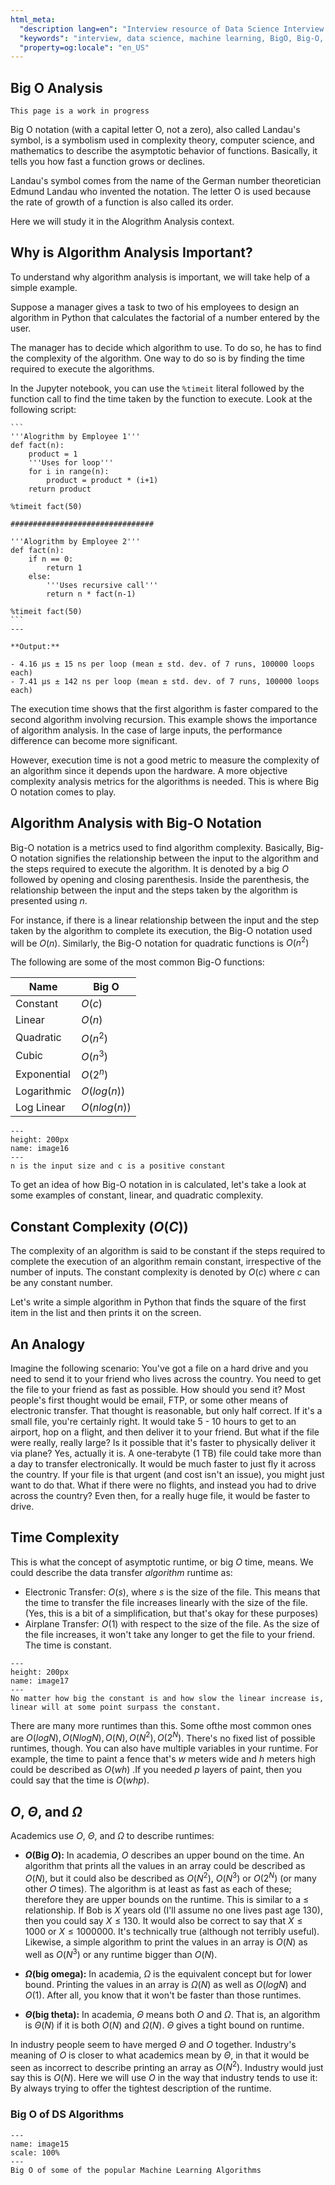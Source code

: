 ```yaml
---
html_meta:
  "description lang=en": "Interview resource of Data Science Interview focusing on Machine Learning Framework Tensorflow."
  "keywords": "interview, data science, machine learning, BigO, Big-O, Algorithms"
  "property=og:locale": "en_US"
---
```


## Big O Analysis

```{warning}
This page is a work in progress
```

Big O notation (with a capital letter O, not a zero), also called Landau's symbol, is a
symbolism used in complexity theory, computer science, and mathematics to describe the
asymptotic behavior of functions. Basically, it tells you how fast a function grows or
declines.

Landau's symbol comes from the name of the German number theoretician Edmund
Landau who invented the notation. The letter O is used because the rate of growth of a
function is also called its order.

Here we will study it in the Alogrithm Analysis context.

## Why is Algorithm Analysis Important?

To understand why algorithm analysis is important, we will take help of a simple example.

Suppose a manager gives a task to two of his employees to design an algorithm in Python that calculates the factorial of a number entered by the user.

The manager has to decide which algorithm to use. To do so, he has to find the complexity of the algorithm. One way to do so is by finding the time required to execute the algorithms.

In the Jupyter notebook, you can use the `%timeit` literal followed by the function call to find the time taken by the function to execute. Look at the following script:

````{panels}
```
'''Alogrithm by Employee 1'''
def fact(n):
    product = 1
    '''Uses for loop'''
    for i in range(n):
        product = product * (i+1)
    return product

%timeit fact(50)

################################

'''Alogrithm by Employee 2'''
def fact(n):
    if n == 0:
        return 1
    else:
        '''Uses recursive call'''
        return n * fact(n-1)

%timeit fact(50)
```
---

**Output:**

- 4.16 µs ± 15 ns per loop (mean ± std. dev. of 7 runs, 100000 loops each)
- 7.41 µs ± 142 ns per loop (mean ± std. dev. of 7 runs, 100000 loops each)
````

The execution time shows that the first algorithm is faster compared to the second algorithm involving recursion. This example shows the importance of algorithm analysis. In the case of large inputs, the performance difference can become more significant.

However, execution time is not a good metric to measure the complexity of an algorithm since it depends upon the hardware. A more objective complexity analysis metrics for the algorithms is needed. This is where Big O notation comes to play.

## Algorithm Analysis with Big-O Notation

Big-O notation is a metrics used to find algorithm complexity. Basically, Big-O notation signifies the relationship between the input to the algorithm and the steps required to execute the algorithm. It is denoted by a big $O$ followed by opening and closing parenthesis. Inside the parenthesis, the relationship between the input and the steps taken by the algorithm is presented using $n$.

For instance, if there is a linear relationship between the input and the step taken by the algorithm to complete its execution, the Big-O notation used will be $O(n)$. Similarly, the Big-O notation for quadratic functions is $O(n^2)$

The following are some of the most common Big-O functions:

| **Name**    | **Big O**    |
|-------------|--------------|
| Constant    | $O(c)$       |
| Linear      | $O(n)$       |
| Quadratic   | $O(n^2)$     |
| Cubic       | $O(n^3)$     |
| Exponential | $O(2^n)$     |
| Logarithmic | $O(log(n))$  |
| Log Linear  | $O(nlog(n))$ |


```{figure} ./image16.png
---
height: 200px
name: image16
---
n is the input size and c is a positive constant
```

To get an idea of how Big-O notation in is calculated, let's take a look at some examples of constant, linear, and quadratic complexity.

## Constant Complexity ($O(C)$)

The complexity of an algorithm is said to be constant if the steps required to complete the execution of an algorithm remain constant, irrespective of the number of inputs. The constant complexity is denoted by $O(c)$ where $c$ can be any constant number.

Let's write a simple algorithm in Python that finds the square of the first item in the list and then prints it on the screen.



## An Analogy
Imagine the following scenario: You've got a file on a hard drive and you need to send it to your friend who
lives across the country. You need to get the file to your friend as fast as possible. How should you send it?
Most people's first thought would be email, FTP, or some other means of electronic transfer. That thought is
reasonable, but only half correct. If it's a small file, you're certainly right. It would take 5 - 10 hours to get to an airport, hop on a flight, and
then deliver it to your friend.
But what if the file were really, really large? Is it possible that it's faster to physically deliver it via plane?
Yes, actually it is. A one-terabyte (1 TB) file could take more than a day to transfer electronically. It would be
much faster to just fly it across the country. If your file is that urgent (and cost isn't an issue), you might just
want to do that.
What if there were no flights, and instead you had to drive across the country? Even then, for a really huge
file, it would be faster to drive.

## Time Complexity

This is what the concept of asymptotic runtime, or big $O$ time, means. We could describe the data transfer
*algorithm* runtime as:
- Electronic Transfer: $O(s)$, where $s$ is the size of the file. This means that the time to transfer the file
increases linearly with the size of the file. (Yes, this is a bit of a simplification, but that's okay for these purposes)
- Airplane Transfer: $O(1)$ with respect to the size of the file. As the size of the file increases, it won't take
any longer to get the file to your friend. The time is constant.


```{figure} ./image17.png
---
height: 200px
name: image17
---
No matter how big the constant is and how slow the linear increase is, linear will at some point surpass the constant.
```

There are many more runtimes than this. Some ofthe most common ones are $O(log N),O(N log N),
O(N), O(N^2), O(2^N)$. There's no fixed list of possible runtimes, though.
You can also have multiple variables in your runtime. For example, the time to paint a fence that's $w$ meters
wide and $h$ meters high could be described as $O(wh)$ .If you needed $p$ layers of paint, then you could say
that the time is $O(whp)$.

## $O$, $\Theta$, and $\Omega$

Academics use $O$, $\Theta$, and $\Omega$ to describe runtimes:

- **$O$(Big $O$):** In academia, $O$ describes an upper bound on the time. An algorithm that prints all the
values in an array could be described as $O(N)$, but it could also be described as $O(N^2)$, $O(N^3)$ or $O(2^N)$
(or many other $O$ times). The algorithm is at least as fast as each of these; therefore they are upper
bounds on the runtime. This is similar to a $\leq$ relationship. If Bob is $X$ years old (I'll
assume no one lives past age $130$), then you could say $X \leq 130$. It would also be correct to say that
$X \leq 1000$ or $X \leq 1000000$. It's technically true (although not terribly useful). Likewise, a simple
algorithm to print the values in an array is $O(N)$ as well as $O(N^3)$ or any runtime bigger than $O(N)$.

- **$\Omega$(big omega):** In academia, $\Omega$ is the equivalent concept but for lower bound. Printing the values in
an array is $\Omega(N)$ as well as $O(log N)$ and $O(1)$. After all, you know that it won't be faster than those
runtimes.

- **$\Theta$(big theta):** In academia, $\Theta$ means both $O$ and $\Omega$. That is, an algorithm is $\Theta(N)$ if it is both $O(N)$ and
$\Omega(N)$. $\Theta$ gives a tight bound on runtime.

In industry people seem to have merged $\Theta$ and $O$ together. Industry's meaning of $O$ is closer to what academics mean by $\Theta$, in that it would be seen as incorrect to describe printing an array as $O(N^2)$. Industry would just say this is $O(N)$.
Here we will use $O$ in the way that industry tends to use it: By always trying to offer the tightest description of the runtime.

### Big O of DS Algorithms

```{figure} ../Algorithms/images/image15.PNG
---
name: image15
scale: 100%
---
Big O of some of the popular Machine Learning Algorithms
```

